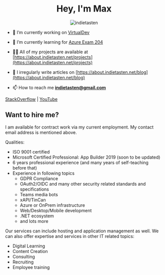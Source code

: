 <h1 align="center">Hey, I'm Max</h1>

<p align="center"> <img src="https://komarev.com/ghpvc/?username=indietasten" alt="indietasten" /> </p>

- 🔭 I’m currently working on [VirtualDev](https://github.com/InDieTasten/VirtualDev)

- 🌱 I’m currently learning for [Azure Exam 204](https://docs.microsoft.com/en-us/learn/certifications/azure-developer/)

- 👨‍💻 All of my projects are available at [https://about.indietasten.net/projects](https://about.indietasten.net/projects)

- 📝 I irregularly write articles on [https://about.indietasten.net/blog](https://about.indietasten.net/blog)

- 📫 How to reach me **indietasten@gmail.com**

[StackOverflow](https://stackoverflow.com/users/3919195)
|
[YouTube](https://www.youtube.com/indietasten)


Want to hire me?
----------------

I am available for contract work via my current employment. My contact email address is mentioned above.

Qualities:
- ISO 9001 certified
- Microsoft Certified Professional: App Builder 2019 (soon to be updated)
- 6 years professional experience (and many years of self-teaching before that)
- Experience in following topics
    - GDPR Compliance
    - OAuth2/OIDC and many other security related standards and specifications
    - Teams media bots
    - xAPI/TinCan
    - Azure or OnPrem infrastructure
    - Web/Desktop/Mobile development
    - .NET ecosystem
    - and lots more

Our services can include hosting and application management as well.
We can also offer expertise and services in other IT related topics:
- Digital Learning
- Content Creation
- Consulting
- Recruiting
- Employee training
